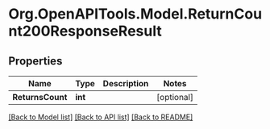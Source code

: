 # Org.OpenAPITools.Model.ReturnCount200ResponseResult

## Properties

Name | Type | Description | Notes
------------ | ------------- | ------------- | -------------
**ReturnsCount** | **int** |  | [optional] 

[[Back to Model list]](../README.md#documentation-for-models) [[Back to API list]](../README.md#documentation-for-api-endpoints) [[Back to README]](../README.md)

